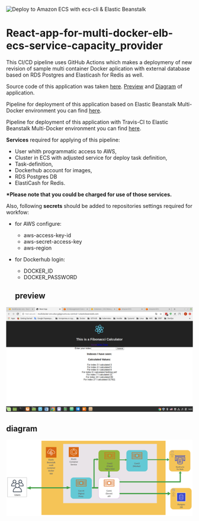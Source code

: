 ![Deploy to Amazon ECS with ecs-cli & Elastic Beanstalk](https://github.com/kkkooosss/React-app-for-multi-docker-CI-CD-deployment-to-ecs/workflows/Deploy%20to%20Amazon%20ECS%20with%20ecs-cli%20&%20Elastic%20Beanstalk/badge.svg)

# **React-app-for-multi-docker-elb-ecs-service-capacity_provider**

This CI/CD pipeline uses GitHub Actions which makes a deploymeny of new revision of sample multi container Docker aplication with external database based on RDS Postgres and Elasticash for Redis as well. 

Source code of this application was taken [here](https://github.com/StephenGrider/multi-docker). [Preview](#preview) and [Diagram](#diagram) of application.

Pipeline for deployment of this application based on Elastic Beanstalk Multi-Docker environment you can find [here](https://github.com/kkkooosss/React-app-for-multi-docker-CI-CD-deployment-to-ecs).

Pipeline for deployment of this application with Travis-CI to Elastic Beanstalk Multi-Docker environment you can find [here](https://github.com/kkkooosss/React-app-for-multi-docker-CI-CD-deployment-to-elasticbeanstalk-aws-with-travis).

**Services** required for applying of this pipeline:
- User whith programmatic access to AWS,
- Cluster in ECS with adjusted service for deploy task definition,
- Task-definition,
- Dockerhub account for images,
- RDS Postgres DB 
- ElastiCash for Redis.

__*Please note that you could be charged for use of those services.__

Also, following **secrets** should be added to repositories settings required for workfow:
- for AWS configure:
  - aws-access-key-id
  - aws-secret-access-key
  - aws-region
- for Dockerhub login:
  - DOCKER_ID
  - DOCKER_PASSWORD
  
  ## preview
![Preview](https://github.com/kkkooosss/React-app-for-multi-docker-CI-CD-deployment-to-ecs/blob/master/images/Fibonacci_calculator.png)

## diagram
![Diagram](https://github.com/kkkooosss/React-app-for-multi-docker-CI-CD-deployment-to-ecs/blob/master/images/AWS%20Multi-container%20Docker%20Application.png)

